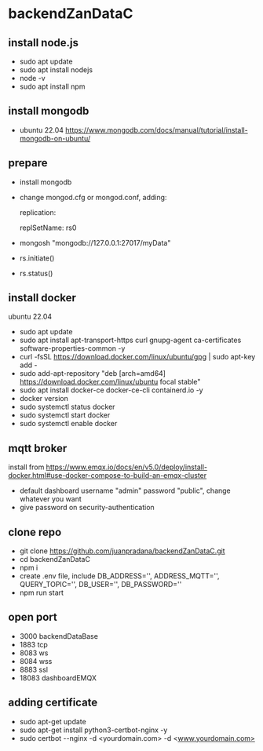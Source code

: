 # backendZanDataC

## install node.js
- sudo apt update
- sudo apt install nodejs
- node -v
- sudo apt install npm

## install mongodb
- ubuntu 22.04 https://www.mongodb.com/docs/manual/tutorial/install-mongodb-on-ubuntu/

## prepare
- install mongodb
- change mongod.cfg or mongod.conf, adding:
  
  replication:
  
    replSetName: rs0
  
- mongosh "mongodb://127.0.0.1:27017/myData"
- rs.initiate()
- rs.status()

## install docker
ubuntu 22.04
- sudo apt update
- sudo apt install apt-transport-https curl gnupg-agent ca-certificates software-properties-common -y
- curl -fsSL https://download.docker.com/linux/ubuntu/gpg | sudo apt-key add -
- sudo add-apt-repository "deb [arch=amd64] https://download.docker.com/linux/ubuntu focal stable"
- sudo apt install docker-ce docker-ce-cli containerd.io -y
- docker version
- sudo systemctl status docker
- sudo systemctl start docker
- sudo systemctl enable docker

## mqtt broker
install from https://www.emqx.io/docs/en/v5.0/deploy/install-docker.html#use-docker-compose-to-build-an-emqx-cluster
- default dashboard username "admin" password "public", change whatever you want
- give password on security-authentication

## clone repo
- git clone https://github.com/juanpradana/backendZanDataC.git
- cd backendZanDataC
- npm i
- create .env file, include DB_ADDRESS='', ADDRESS_MQTT='', QUERY_TOPIC='', DB_USER='', DB_PASSWORD=''
- npm run start

## open port
- 3000 backendDataBase
- 1883 tcp
- 8083 ws
- 8084 wss
- 8883 ssl
- 18083 dashboardEMQX

## adding certificate
- sudo apt-get update
- sudo apt-get install python3-certbot-nginx -y
- sudo certbot --nginx -d <yourdomain.com> -d <www.yourdomain.com>
